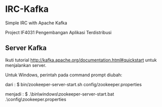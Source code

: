 # IRC-Kafka

Simple IRC with Apache Kafka

Project IF4031 Pengembangan Aplikasi Terdistribusi

## Server Kafka
Ikuti tutorial http://kafka.apache.org/documentation.html#quickstart untuk menjalankan server.

Untuk Windows, perintah pada command prompt diubah:

  dari : 
  $ bin/zookeeper-server-start.sh config/zookeeper.properties

  menjadi : 
  $ .\bin\windows\zookeeper-server-start.bat .\config\zookeeper.properties
